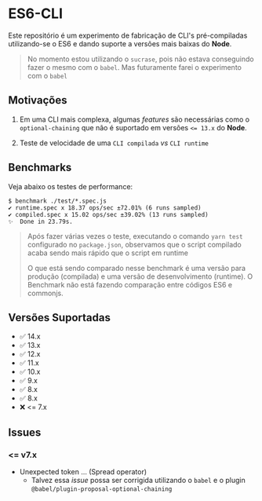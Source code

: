 # ES6-CLI

Este repositório é um experimento de fabricação de CLI's pré-compiladas utilizando-se o ES6 e dando suporte a versões mais baixas do **Node**.

> No momento estou utilizando o `sucrase`, pois não estava conseguindo fazer o mesmo com o `babel`. Mas futuramente farei o experimento com o `babel`

## Motivações

1. Em uma CLI mais complexa, algumas *features* são necessárias como o `optional-chaining` que não é suportado em versões `<= 13.x` do **Node**.

2. Teste de velocidade de uma `CLI compilada` *vs* `CLI runtime`

## Benchmarks
Veja abaixo os testes de performance:
```
$ benchmark ./test/*.spec.js
✔ runtime.spec x 18.37 ops/sec ±72.01% (6 runs sampled)
✔ compiled.spec x 15.02 ops/sec ±39.02% (13 runs sampled)
✨  Done in 23.79s.
```
> Após fazer várias vezes o teste, executando o comando `yarn test` configurado no `package.json`, observamos que o  script compilado acaba sendo mais rápido que o script em runtime
> 
> O que está sendo comparado nesse benchmark é uma versão para produção (compilada) e uma versão de desenvolvimento (runtime). O Benchmark não está fazendo comparação entre códigos ES6 e commonjs.

## Versões Suportadas

- :white_check_mark: 14.x
- :white_check_mark: 13.x
- :white_check_mark: 12.x
- :white_check_mark: 11.x
- :white_check_mark: 10.x
- :white_check_mark: 9.x
- :white_check_mark: 8.x
- :white_check_mark: 8.x
- :x: <= 7.x

## Issues

### <= v7.x

- Unexpected token ... (Spread operator)
  - Talvez essa *issue* possa ser corrigida utilizando o `babel` e o plugin `@babel/plugin-proposal-optional-chaining`